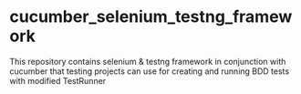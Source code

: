 # cucumber_selenium_testng_framework
This repository contains selenium &amp; testng framework in conjunction with cucumber that testing projects can use for creating and running BDD tests with modified TestRunner
